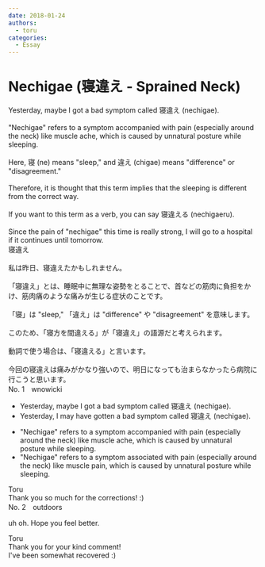 ```yaml
---
date: 2018-01-24
authors:
  - toru
categories:
  - Essay
---
```


<h1 id="subject_show">Nechigae (寝違え - Sprained Neck)</h1>
<div class="date" hidden>Jan 24, 2018 22:56</div>
<div id="post"><div id="body_show_ori">
Yesterday, maybe I got a bad symptom called 寝違え (nechigae).<br/><br/>"Nechigae" refers to a symptom accompanied with pain (especially around the neck) like muscle ache, which is caused by unnatural posture while sleeping.<br/><br/>Here, 寝 (ne) means "sleep," and 違え (chigae) means "difference" or "disagreement."<br/><br/>Therefore, it is thought that this term implies that the sleeping is different from the correct way.<br/><br/>If you want to this term as a verb, you can say 寝違える (nechigaeru).<br/><br/>Since the pain of "nechigae" this time is really strong, I will go to a hospital if it continues until tomorrow.
</div></div>

<!-- more -->

<div id="post_ja"><div id="body_show_mo">
寝違え<br/><br/>私は昨日、寝違えたかもしれません。<br/><br/>「寝違え」とは、睡眠中に無理な姿勢をとることで、首などの筋肉に負担をかけ、筋肉痛のような痛みが生じる症状のことです。<br/><br/>「寝」は "sleep," 「違え」は "difference" や "disagreement" を意味します。<br/><br/>このため、「寝方を間違える」が「寝違え」の語源だと考えられます。<br/><br/>動詞で使う場合は、「寝違える」と言います。<br/><br/>今回の寝違えは痛みがかなり強いので、明日になっても治まらなかったら病院に行こうと思います。
</div></div>
<div id="block"><div class="first_name"> No. 1　<span class="just_name">wnowicki</span></div><div id="block2">
<ul class="correction_field">
<li class="incorrect">Yesterday, maybe I got a bad symptom called 寝違え (nechigae).</li>
<li class="corrected correct">
Yesterday, I may have gotten a bad symptom called 寝違え (nechigae).
</li>
</ul>
<ul class="correction_field">
<li class="incorrect">"Nechigae" refers to a symptom accompanied with pain (especially around the neck) like muscle ache, which is caused by unnatural posture while sleeping.</li>
<li class="corrected correct">
"Nechigae" refers to a symptom associated with pain (especially around the neck) like muscle pain, which is caused by unnatural posture while sleeping.
</li>
</ul>
</div><div class="name"><span class="just_name">Toru</span><br>
Thank you so much for the corrections! :)
</div>
</div>
<div id="block"><div class="first_name"> No. 2　<span class="just_name">outdoors</span></div><div id="block2">
<p class="comment_small">
 uh oh. Hope you feel better.
</p>

</div><div class="name"><span class="just_name">Toru</span><br>
Thank you for your kind comment!<br/>I've been somewhat recovered :)
</div>
</div>
